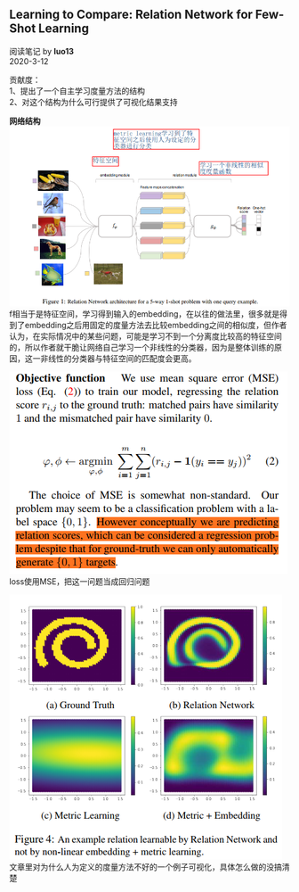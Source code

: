 ## Learning to Compare: Relation Network for Few-Shot Learning
阅读笔记 by **luo13**  
2020-3-12  

贡献度：  
1、提出了一个自主学习度量方法的结构  
2、对这个结构为什么可行提供了可视化结果支持  

**网络结构**  
![网络结构](../../img/compare/网络结构.png)  
f相当于是特征空间，学习得到输入的embedding，在以往的做法里，很多就是得到了embedding之后用固定的度量方法去比较embedding之间的相似度，但作者认为，在实际情况中的某些问题，可能是学习不到一个分离度比较高的特征空间的，所以作者就干脆让网络自己学习一个非线性的分类器，因为是整体训练的原因，这一非线性的分类器与特征空间的匹配度会更高。    

![loss](../../img/compare/loss.png)  
loss使用MSE，把这一问题当成回归问题

![原因](../../img/compare/原因.png)  
文章里对为什么人为定义的度量方法不好的一个例子可视化，具体怎么做的没搞清楚  
